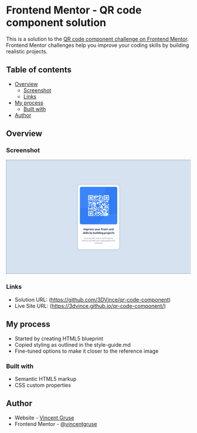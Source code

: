 # Frontend Mentor - QR code component solution

This is a solution to the [QR code component challenge on Frontend Mentor](https://www.frontendmentor.io/challenges/qr-code-component-iux_sIO_H). Frontend Mentor challenges help you improve your coding skills by building realistic projects. 

## Table of contents

- [Overview](#overview)
  - [Screenshot](#screenshot)
  - [Links](#links)
- [My process](#my-process)
  - [Built with](#built-with)
- [Author](#author)

## Overview

### Screenshot

![Screenshot](./images/screenshot.png)

### Links

- Solution URL: (https://github.com/3DVince/qr-code-component)
- Live Site URL: (https://3dvince.github.io/qr-code-component/)

## My process
- Started by creating HTML5 blueprint
- Copied styling as outlined in the style-guide.md
- Fine-tuned options to make it closer to the reference image

### Built with

- Semantic HTML5 markup
- CSS custom properties

## Author

- Website - [Vincent Gruse](vincentgruse.github.io/qr-code-component)
- Frontend Mentor - [@vincentgruse](https://www.frontendmentor.io/profile/vincentgruse)
